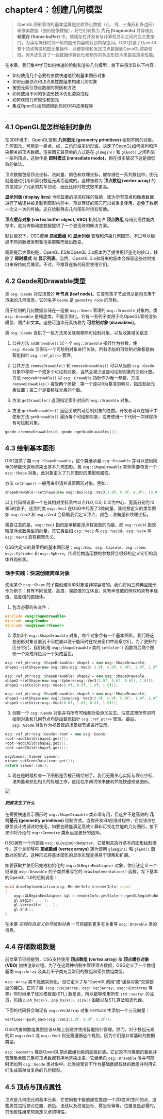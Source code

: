 # chapter4：创建几何模型

> OpenGL图形管线的基本运算是接收顶点数据（点、线、三角形和多边形）和像素数据（图形图像数据），将它们转换为 **片元 (fragments)** 并存储到 **帧缓存 (frame buffer)** 中。帧缓存在开发者与计算机显示之间充当主要接口，为读写操作将每一帧的图形内容映射到内存空间。OSG封装了OpenGL整个顶点转换和图元集操作，以便管理和发送顶点数据到OpenGL渲染管线，另外还包含了一些数据传输优化和额外的多边形技术来提高渲染性能。

在本章，我们集中学习如何快速的绘制和渲染几何模型，接下来将涉及以下内容：

* 如何使用几个必要的参数快速地绘制基本图形对象
* 如何设置顶点和顶点属性数组来构建几何对象
* 按图元索引顶点数据的原因和方法
* 如何使用不同的多边形技术优化渲染过程
* 如何获取几何属性和图元
* 集成OpenGL绘制调用到你的OSG应用程序

---

## 4.1 OpenGL是怎样绘制对象的

在3D环境下，OpenGL使用 **几何图元 (geometry primitives)** 绘制不同的对象。几何图元，可能是一组点、线、三角形或多边形面，决定了OpenGL如何排列和渲染相关的顶点数据。渲染图元最简单的方式是在 `glBegin()` 和 `glEnd()` 之间列举一系列顶点，这称作是 **即时模式 (immediate mode)**，但在很多情况下这是很低效的做法。

顶点数据包括顶点坐标、法向量、颜色和纹理坐标，被存储在一系列数组中。图元就是通过引用和索引数组元素而组成的。这种被称为 **顶点数组 (vertex array)** 的方法减少了冗余的共享顶点，因此比即时模式效率更高。

**显示列表 (display lists)** 也能显著的提高程序的性能，因为所有顶点和像素数据进行了编译并被复制到图形内存中。预处理好的图元可以被重复使用，避免了数据一次又一次的传输。这在绘制静态几何图形时很有帮助。

**顶点缓存对象 (vertex buffer object, VBO)** 机制允许 **顶点数组** 存储到高性能内存中，这为传输动态数据提供了一个更高效的解决方案。

默认情况下，OSG使用 **顶点数组** 和 **显示列表** 管理和渲染几何图形，不过可以根据不同的数据类型和渲染策略而做出改变。

需要提示大家的是，OpenGL ES和OpenGL 3.x版本为了提供更轻量化的接口，移除了 **即时模式** 和 **显示列表**。当然，OpenGL 3.x和将来的版本会保留这些过时接口来保持向后兼容。不过，不推荐在新代码里使用它们。

## 4.2 Geode和Drawable类型

类 `osg::Geode` 对应场景的 **叶节点 (leaf node)**。它没有孩子节点但总是包含用于渲染的几何信息。它的名字 `Geode` 是 `geometry node` 的简称。

用于绘制的几何数据存储在一组被 `osg::Geode` 管理的 `osg::Drawable` 对象内。类 `osg::Drawable` 是纯虚类，不能实例化。它有一系列子类用于向OpenGL管线渲染模型、图片和文本。这些可渲染元素统称为 **可绘制对象 (drawables)**。

类 `osg::Geode` 提供了一些方法来关联和移除可绘制对象，以及收集相关信息：

1. 公共方法 `addDrawable()` 以一个 `osg::Drawable` 指针作为参数，使 `osg::Geode` 示例与一个可绘制对象进行关联。所有添加的可绘制对象都是由智能指针 `osg::ref_ptr<>` 管理。

2. 公共方法 `removeDrawable()` 和 `removeDrawables()` 可以从当前 `osg::Geode` 对象中移除一个或多个可绘制对象，当然会减少这些可绘制对象的引用计数。方法 `removeDrawable()` 以 `osg::Drawable` 指针作为唯一参数，方法 `removeDrawables()` 接受两个参数：第一个是以0为基准的索引，指定起始元素位置；第二个是要移除元素的个数。

3. 方法 `getDrawable()` 返回指定索引对应的 `osg::Drawable` 对象。

4. 方法 `getNumDrawables()` 返回关联的可绘制对象的总数。开发者可以在循环中使用方法 `getDrawable()` 遍历每个可绘制对象，或者使用一下代码一次移除所有可绘制对象。

```c++
geode->removeDrawables(0, geode->getNumDrawables());
```

## 4.3 绘制基本图形

OSG提供了类 `osg::ShapeDrawable`，这个类继承自 `osg::Drawable` 并可以使用简单的参数快速地渲染出基本几何图形。类 `osg::ShapeDrawable` 实例需要包含一个 `osg::Shape` 对象，此对象定义了几何图形的类型和属性。

方法 `setShape()` 一般用来申请并设置图形对象。例如：

```c++
shapeDrawable->setShape(new osg::Box(osg::Vec3(1.0f, 0.0f, 0.0f), 10.0f, 10.0F, 5.0f));
```

以上代码将设置一个在其相对坐标系中以点(1.0, 0.0, 0.0)为中心、宽高分别为10和5的盒子。这里的类 `osg::Vec3` 在OSG中代表了3维向量。其他预定义的类型例如 `osg::Vec2` 和 `osg::Vec4` 会帮助我们定义顶点、颜色、法向量和纹理坐标。

需要注意的是，`osg::Vec3` 指的是单精度浮点数类型的向量，而 `osg::Vec3d` 指双精度浮点数类型的向量，其它类型如 `osg::Vec2` 与 `osg::Vec2d`、`osg::Vec4` 与 `osg::Vec4d` 具有相同含义。

OSG内定义的最常用的基本图形是：`osg::Box`、`osg::Capsule`、`osg::cone`、`osg::Cylinder` 和 `osg::Sphere`。传递给构造函数的参数将会很好的定义它们的具体外观形状。

### 动手实践：快速创建简单对象

使用某个 `osg::Shape` 的子类创建简单对象是非常容易的。我们将用三种典型图形作为例子：具有不同宽度、高度、深度值的立体盒，具有半径值的椭球和具有半径值、高度值的圆锥体。

1. 包含必要的头文件：

```c++
#include <osg/ShapeDrawable>
#include <osg/Geode>
#include <osgViewer/Viewer>
```

2. 添加3个 `osg::ShapeDrawable` 对象，每个对象含有一个基本图形。我们将这些图形对象设置到不同位置以便于能同时在视景窗口中观察它们，为了更好的区分它们，我们利用 `osg::ShapeDrawable` 类的 `setColor()` 函数将后两个图形一个染成绿色另一个染成蓝色。

```c++
osg::ref_ptr<osg::ShapeDrawable> shape1 = new osg::ShapeDrawable;
shape1->setShape(new osg::Box(osg::Vec3(-3.0f, 0.0f, 0.0f), 2.0f, 2.0f, 1.0f));

osg::ref_ptr<osg::ShapeDrawable> shape2 = new osg::ShapeDrawable;
shape2->setShape(new osg::Sphere(osg::Vec3(3.0f, 0.0f, 0.0f), 1.0f));
shape2->setColor(osg::Vec4(0.0f, 0.0f, 1.0f, 1.0f));

osg::ref_ptr<osg::ShapeDrawable> shape3 = new osg::ShapeDrawable;
shape3->setShape(new osg::Cone(osg::Vec3(0.0f, 0.0f, 0.0f), 1.0f, 1.0f));
shape3->setColor(osg::Vec4(0.0f, 1.0f, 0.0f, 1.0f));
```

3. 创建一个 `osg::Geode` 对象并将所有可绘制对象添加进去。注意这里所有的可绘制对象和几何节点均是由智能指针 `osg::ref_ptr<>` 管理。最后， `osg::Geode` 对象作为视景器的场景根节点进行显示。

```c++
osg::ref_ptr<osg::Geode> root = new osg::Geode;
root->addChild(shape1.get());
root->addChild(shape2.get());
root->addChild(shape3.get());

osgViewer::Viewer viewer;
viewer.setSceneData(root.get());
return viewer.run();
```

4. 现在是时候检查一下图形是否被正确绘制了。我们无需关心实际与顶点坐标、法向量和颜色相关的处理工作，这给程序调试带来便利并能快速预览图形。

![](../images/Chp4/Chp4-1.png)

#### *到底发生了什么*

在需要快速显示图形时 `osg::ShapeDrawable` 类非常有用，但这并不是高效的 **几何基元 (geometry primitives)** 绘制方式。当你开发3D应用过程中，它应该仅在原型设计或调试时使用。如要创建能满足高效计算和可视化性能的几何图形，接下来即将介绍的 `osg::Geometry` 类永远是更好的选择。

OSG拥有一个内部类 `osg::GLBeginEndAdapter`，它被用来执行基本的图形绘制操作。这个类能够将 **顶点数组 (vertex arrays)** 转为使用 `glBegin()` 和 `glEnd()` 函数对的形式，这种形式将基本图形的具体实现变得易于理解和扩展。

如要获取并使用已完成初始化的 `osg::GLBeginEndAdapter` 对象，你应该定义一个继承自 `osg::Drawable` 的子类并重写它的 `drawImplementation()` 函数，写下基本的OpenGL 1.0的绘制调用：

```c++
void drawImplementation(osg::RenderInfo &renderInfo) const
{
    osg::GLBeginEndAdapter &gl = renderInfo.getState()->getGLBeginEndAdapter();
    gl.Begin( ... );
    gl.Vertex3fv( ... );
    gl.End();
}
```

在本章 *实现你自定义的可绘制对象* 一节将提到更多有关重写 `osg::Drawable` 类的信息。

## 4.4 存储数组数据

前文章节已经提到，OSG支持使用 **顶点数组 (vertex array)** 和 **顶点缓存对象 (VBO)** 加快渲染过程。为了在这两种机制中管理顶点数据，OSG定义了一个数组基类 `osg::Array` 及其若干子类充当常用的数组和索引数组类型。

`osg::Array` 类不能被实例化，但它定义了与“OpenGL调用”或“缓存对象”交换数据的接口。它的子类（`osg::Vec2Array`，`osg::Vec3Array`，`osg::UIntArray` 等等）同时继承了标准模板库(STL) 数组类，所以能够使用所有 `std::vector` 的成员，包括 `push_back()`、`pop_back()`、`size()` 函数以及STL算法和迭代器。

下面的代码将会向现有 `osg::Vec3Array` 对象 *vertices* 中添加一个三元向量：

```c++
vertices->push_back(osg::Vec3(1.0f, 0.0f, 0.0f));
```

OSG内置的数组类型应该从堆上创建并使用智能指针管理。然而，对于数组元素例如 `osg::Vec2` 或 `osg::Vec3` 则无需遵循这个规则，因为它们是非常基础的数据类型。

`osg::Geometry` 类是OpenGL顶点数组功能的高级封装。它记录不同类型的数组并管理集合图元集将顶点数据有序地渲染出来。它继承自 `osg::Drawable` 类并可随时添加到 `osg::Geode` 类对象中。此类接受若干作为基础数据载体的数组并利用它们生成简单或复杂的几何模型。

## 4.5 顶点与顶点属性

顶点是几何图元的基本元素，它使用若干数值属性描述一个2D或3D空间的点，这些属性包括顶点位置、颜色、法线以及纹理坐标、雾坐标等等。位置值是必需的，其他属性用来辅助定义点的特性。